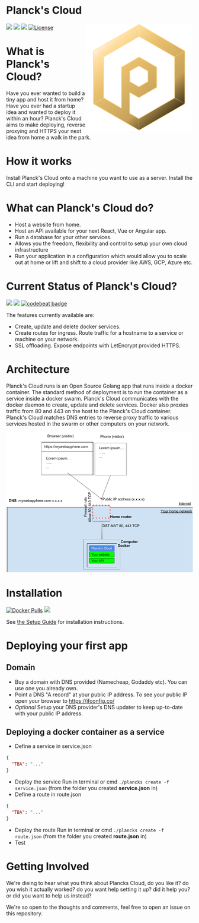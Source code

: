 # Planck's Cloud
<img align="right" width="290" height="290" src="docs/logo.png" />

[![](https://images.microbadger.com/badges/version/planckscloud/plancks-cloud.svg)](https://microbadger.com/images/planckscloud/plancks-cloud "Get your own version badge on microbadger.com")&nbsp;<a href="https://trello.com/b/NutXeZwS/plancks-roadmap"><img src="https://img.shields.io/badge/Roadmap-Trello-brightgreen.svg" /></a>
<a href="https://coggle.it/diagram/XEgmhoO3UopF8htc/t/logo"><img src="https://img.shields.io/badge/Ideas-Coggle-brightgreen.svg" /></a>&nbsp;[![License](http://img.shields.io/:license-mit-blue.svg?style=flat)](http://badges.mit-license.org)

# What is Planck's Cloud?

Have you ever wanted to build a tiny app and host it from home? Have you ever had a startup idea and wanted to deploy it within an hour? Planck's Cloud aims to make deploying, reverse proxying and HTTPS your next idea from home a walk in the park.

# How it works

Install Planck's Cloud onto a machine you want to use as a server. Install the CLI and start deploying! 

# What can Planck's Cloud do?

- Host a website from home.
- Host an API available for your next React, Vue or Angular app.
- Run a database for your other services.
- Allows you the freedom, flexibility and control to setup your own cloud infrastructure
- Run your application in a configuration which would allow you to scale out at home or lift and shift to a cloud provider like AWS, GCP, Azure etc.

# Current Status of Planck's Cloud?
<img src="https://goreportcard.com/badge/github.com/plancks-cloud/plancks-cloud">&nbsp;<a href="https://codeclimate.com/github/plancks-cloud/plancks-cloud/maintainability"><img src="https://api.codeclimate.com/v1/badges/81aff827de3938808c2d/maintainability" /></a>&nbsp;[![codebeat badge](https://codebeat.co/badges/25407218-e856-4f5e-ac7c-9d045dc0fe5a)](https://codebeat.co/projects/github-com-plancks-cloud-plancks-cloud-master)

The features currently available are:
- Create, update and delete docker services.
- Create routes for ingress. Route traffic for a hostname to a service or machine on your network.
- SSL offloading. Expose endpoints with LetEncrypt provided HTTPS.

# Architecture

Planck's Cloud runs is an Open Source Golang app that runs inside a docker container. The standard method of deployment is to run the container as a service inside a docker swarm. Planck's Cloud communicates with the docker daemon to create, update and delete services. Docker also proxies traffic from 80 and 443 on the host to the Planck's Cloud container. Planck's Cloud matches DNS entries to reverse proxy traffic to various services hosted in the swarm or other computers on your network.

<img align="center" width="800" src="docs/pc-arch.png" />


# Installation
[![Docker Pulls](https://img.shields.io/docker/pulls/planckscloud/plancks-cloud.svg?maxAge=86400)](https://hub.docker.com/r/planckscloud/plancks-cloud)
<img src="https://europe-west1-captains-badges.cloudfunctions.net/function-clone-badge-pc?project=plancks-cloud/plancks-cloud" /><br />

See <a href="docs/setup.md">the Setup Guide</a> for installation instructions.

# Deploying your first app
## Domain
- Buy a domain with DNS provided (Namecheap, Godaddy etc). You can use one you already own.
- Point a DNS "A record" at your public IP address. To see your public IP open your browser to https://ifconfig.co/
- *Optional* Setup your DNS provider's DNS updater to keep up-to-date with your public IP address.
## Deploying a docker container as a service
- Define a service in service.json
```json
{ 
  "TBA": "..."
}
```
- Deploy the service
Run in terminal or cmd `./plancks create -f service.json` (from the folder you created **service.json** in)
- Define a route in route.json
```json
{ 
  "TBA": "..."
}
```
- Deploy the route
Run in terminal or cmd `./plancks create -f route.json` (from the folder you created **route.json** in)
- Test


# Getting Involved

We're dieing to hear what you think about Plancks Cloud, do you like it? do you wish it actually worked? do you want help setting it up? did it help you? or did you want to help us instead?

We're so open to the thoughts and comments, feel free to open an issue on this repository.

